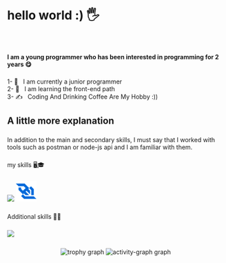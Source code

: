 <h1 align="left">hello world :) 🖐️</h1>

###

<br clear="both">

<h4 align="left">I am a young programmer who has been interested in programming for 2 years 😋</h4>

###

<p align="left">1- 💼 &nbsp; I am currently a junior programmer<br>2- 🫡 &nbsp; I am learning the front-end path<br>3- ✍️ &nbsp; Coding And Drinking Coffee Are My Hobby :))</p>

###
<h2 align="left">A little more explanation</h2>

###

<p align="left">In addition to the main and secondary skills, I must say that I worked with tools such as postman or node-js api and I am familiar with them.</p>

###

<p align="left">my skills 🖥️🎓</p>

###

<div align="left">
    <img src="https://skillicons.dev/icons?i=javascript,html,css,tailwindcss,github,sass,npm,git,gitlab,docker">
    <img src="https://github.com/abeade/browser-websocket-client/raw/master/icons/icon_048.png?raw=true" alt="WebSocket">
    
<!--   <img src="https://skillicons.dev/icons?i=js" height="40" alt="javascript logo"  />
  <img width="15" /> -->
<!--   <img src="https://cdn.jsdelivr.net/gh/devicons/devicon/icons/html5/html5-original.svg" height="40" alt="html5 logo"  />
  <img width="15" />
  <img src="https://cdn.jsdelivr.net/gh/devicons/devicon/icons/css3/css3-original.svg" height="40" alt="css3 logo"  />
  <img width="15" /> -->
<!--   <img src="https://skillicons.dev/icons?i=tailwind" height="40" alt="tailwindcss logo"  />
  <img width="15" /> -->
<!--   <img src="https://skillicons.dev/icons?i=github" height="40" alt="github logo"  />
  <img width="15" /> -->
<!--   <img src="https://skillicons.dev/icons?i=sass" height="40" alt="sass logo"  />
  <img width="15" /> -->
<!--    <img src="https://cdn.jsdelivr.net/gh/devicons/devicon/icons/npm/npm-original-wordmark.svg" height="40" alt="npm logo"  />
  <img width="15" /> -->
<!--   <img src="https://cdn.jsdelivr.net/gh/devicons/devicon/icons/git/git-original.svg" height="40" alt="git logo"  />
  <img width="15" /> -->
<!--   <img src="https://cdn.jsdelivr.net/gh/devicons/devicon/icons/bootstrap/bootstrap-original.svg" height="40" alt="bootstrap logo"  />
    <img width="15" />
    <img src="https://cdn.jsdelivr.net/gh/devicons/devicon/icons/gitlab/gitlab-original.svg" height="40" alt="gitlab logo"  />
  <img width="15" />
  <img src="https://cdn.jsdelivr.net/gh/devicons/devicon/icons/docker/docker-original.svg" height="40" alt="docker logo"  /> -->
</div>

###



<div align="left">
 

</div>

###

<p align="left">Additional skills 🧑‍💻</p>

###

<div align="left">
<!--   <img src="https://skillicons.dev/icons?i=php" height="40" alt="php logo"  />
  <img width="15" /> -->
<!--   <img src="https://skillicons.dev/icons?i=mysql" height="40" alt="mysql logo"  />
    <img width="15" /> -->
  <img src="https://skillicons.dev/icons?i=codepen,vite,mysql,php,vue,wordpress,phpstorm,nodejs,vscode,figma,xd">
<!--     <img src="https://cdn.jsdelivr.net/gh/devicons/devicon/icons/wordpress/wordpress-original.svg" height="40" alt="wordpress logo"  />
  <img width="15" /> -->
<!--    <img src="https://cdn.jsdelivr.net/gh/devicons/devicon/icons/vuejs/vuejs-original.svg" height="40" alt="vuejs logo"  />
  <img width="15" /> -->
<!--   <img src="https://cdn.jsdelivr.net/gh/devicons/devicon/icons/nodejs/nodejs-original.svg" height="40" alt="nodejs logo"  />
  <img width="15" /> -->
<!--   <img src="https://skillicons.dev/icons?i=figma" height="40" alt="figma logo"  />
  <img width="15" /> -->
<!--   <img src="https://skillicons.dev/icons?i=xd" height="40" alt="xd logo"  />
  <img width="15" /> -->
<!--   <img src="https://skillicons.dev/icons?i=vscode" height="40" alt="vscode logo"  />
  <img width="15" /> -->
<!--   <img src="https://cdn.jsdelivr.net/gh/devicons/devicon/icons/phpstorm/phpstorm-original.svg" height="40" alt="phpstorm logo"  />
  <img width="15" /> -->
<!--   <img src="https://skillicons.dev/icons?i=visualstudio" height="40" alt="visualstudio logo"  /> -->
</div>

###


<!-- <div align="center">
  <img src="https://github-readme-stats.vercel.app/api?username=poriyaASadi&hide_title=false&hide_rank=false&show_icons=true&include_all_commits=true&count_private=true&disable_animations=false&theme=dracula&locale=en&hide_border=false&order=1" height="150" alt="stats graph"  />
      <img width="15" />
<!--   <img src="https://streak-stats.demolab.com?user=poriyaASadi&locale=en&mode=daily&theme=dracula&hide_border=false&border_radius=5&order=3" height="150" alt="streak graph"  /> 

  <img src="https://github-readme-stats.vercel.app/api/top-langs?username=poriyaASadi&locale=en&hide_title=true&layout=compact&card_width=370&langs_count=10&theme=dracula&hide_border=false&order=2" height="150" alt="languages graph"  />
</div> -->
<div align="center">
  <img src="https://github-profile-trophy.vercel.app?username=poriyaASadi&theme=dracula&column=-1&row=1&margin-w=8&margin-h=8&no-bg=false&no-frame=false&order=4" height="150" alt="trophy graph"  />
  <img src="https://github-readme-activity-graph.vercel.app/graph?username=poriyaASadi&radius=16&theme=nightowl&area=true&order=5&hide_title=false" height="300" alt="activity-graph graph"  />
</div>

###

